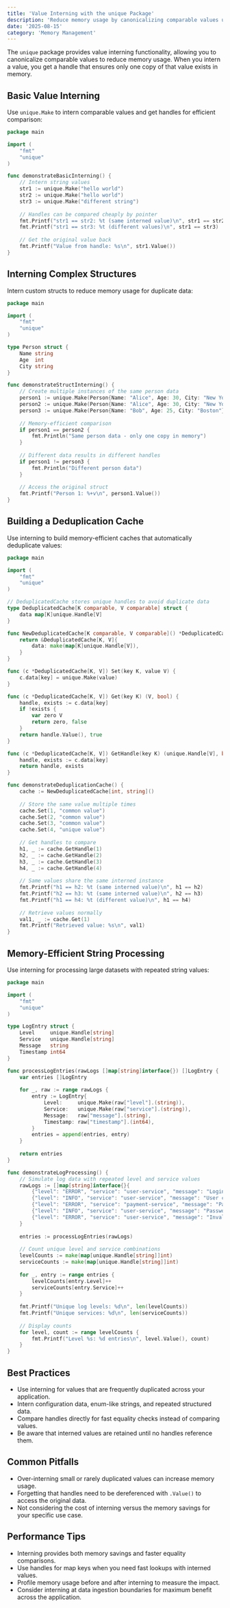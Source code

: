 ```yaml
---
title: 'Value Interning with the unique Package'
description: 'Reduce memory usage by canonicalizing comparable values using the unique package'
date: '2025-08-15'
category: 'Memory Management'
---
```


The `unique` package provides value interning functionality, allowing you to canonicalize comparable values to reduce memory usage. When you intern a value, you get a handle that ensures only one copy of that value exists in memory.

## Basic Value Interning

Use `unique.Make` to intern comparable values and get handles for efficient comparison:

```go
package main

import (
	"fmt"
	"unique"
)

func demonstrateBasicInterning() {
	// Intern string values
	str1 := unique.Make("hello world")
	str2 := unique.Make("hello world")
	str3 := unique.Make("different string")
	
	// Handles can be compared cheaply by pointer
	fmt.Printf("str1 == str2: %t (same interned value)\n", str1 == str2)
	fmt.Printf("str1 == str3: %t (different values)\n", str1 == str3)
	
	// Get the original value back
	fmt.Printf("Value from handle: %s\n", str1.Value())
}
```

## Interning Complex Structures

Intern custom structs to reduce memory usage for duplicate data:

```go
package main

import (
	"fmt"
	"unique"
)

type Person struct {
	Name string
	Age  int
	City string
}

func demonstrateStructInterning() {
	// Create multiple instances of the same person data
	person1 := unique.Make(Person{Name: "Alice", Age: 30, City: "New York"})
	person2 := unique.Make(Person{Name: "Alice", Age: 30, City: "New York"})
	person3 := unique.Make(Person{Name: "Bob", Age: 25, City: "Boston"})
	
	// Memory-efficient comparison
	if person1 == person2 {
		fmt.Println("Same person data - only one copy in memory")
	}
	
	// Different data results in different handles
	if person1 != person3 {
		fmt.Println("Different person data")
	}
	
	// Access the original struct
	fmt.Printf("Person 1: %+v\n", person1.Value())
}
```

## Building a Deduplication Cache

Use interning to build memory-efficient caches that automatically deduplicate values:

```go
package main

import (
	"fmt"
	"unique"
)

// DeduplicatedCache stores unique handles to avoid duplicate data
type DeduplicatedCache[K comparable, V comparable] struct {
	data map[K]unique.Handle[V]
}

func NewDeduplicatedCache[K comparable, V comparable]() *DeduplicatedCache[K, V] {
	return &DeduplicatedCache[K, V]{
		data: make(map[K]unique.Handle[V]),
	}
}

func (c *DeduplicatedCache[K, V]) Set(key K, value V) {
	c.data[key] = unique.Make(value)
}

func (c *DeduplicatedCache[K, V]) Get(key K) (V, bool) {
	handle, exists := c.data[key]
	if !exists {
		var zero V
		return zero, false
	}
	return handle.Value(), true
}

func (c *DeduplicatedCache[K, V]) GetHandle(key K) (unique.Handle[V], bool) {
	handle, exists := c.data[key]
	return handle, exists
}

func demonstrateDeduplicationCache() {
	cache := NewDeduplicatedCache[int, string]()
	
	// Store the same value multiple times
	cache.Set(1, "common value")
	cache.Set(2, "common value")
	cache.Set(3, "common value")
	cache.Set(4, "unique value")
	
	// Get handles to compare
	h1, _ := cache.GetHandle(1)
	h2, _ := cache.GetHandle(2)
	h3, _ := cache.GetHandle(3)
	h4, _ := cache.GetHandle(4)
	
	// Same values share the same interned instance
	fmt.Printf("h1 == h2: %t (same interned value)\n", h1 == h2)
	fmt.Printf("h2 == h3: %t (same interned value)\n", h2 == h3)
	fmt.Printf("h1 == h4: %t (different value)\n", h1 == h4)
	
	// Retrieve values normally
	val1, _ := cache.Get(1)
	fmt.Printf("Retrieved value: %s\n", val1)
}
```

## Memory-Efficient String Processing

Use interning for processing large datasets with repeated string values:

```go
package main

import (
	"fmt"
	"unique"
)

type LogEntry struct {
	Level     unique.Handle[string]
	Service   unique.Handle[string]
	Message   string
	Timestamp int64
}

func processLogEntries(rawLogs []map[string]interface{}) []LogEntry {
	var entries []LogEntry
	
	for _, raw := range rawLogs {
		entry := LogEntry{
			Level:     unique.Make(raw["level"].(string)),
			Service:   unique.Make(raw["service"].(string)),
			Message:   raw["message"].(string),
			Timestamp: raw["timestamp"].(int64),
		}
		entries = append(entries, entry)
	}
	
	return entries
}

func demonstrateLogProcessing() {
	// Simulate log data with repeated level and service values
	rawLogs := []map[string]interface{}{
		{"level": "ERROR", "service": "user-service", "message": "Login failed", "timestamp": int64(1640995200)},
		{"level": "INFO", "service": "user-service", "message": "User created", "timestamp": int64(1640995201)},
		{"level": "ERROR", "service": "payment-service", "message": "Payment failed", "timestamp": int64(1640995202)},
		{"level": "INFO", "service": "user-service", "message": "Password updated", "timestamp": int64(1640995203)},
		{"level": "ERROR", "service": "user-service", "message": "Invalid token", "timestamp": int64(1640995204)},
	}
	
	entries := processLogEntries(rawLogs)
	
	// Count unique level and service combinations
	levelCounts := make(map[unique.Handle[string]]int)
	serviceCounts := make(map[unique.Handle[string]]int)
	
	for _, entry := range entries {
		levelCounts[entry.Level]++
		serviceCounts[entry.Service]++
	}
	
	fmt.Printf("Unique log levels: %d\n", len(levelCounts))
	fmt.Printf("Unique services: %d\n", len(serviceCounts))
	
	// Display counts
	for level, count := range levelCounts {
		fmt.Printf("Level %s: %d entries\n", level.Value(), count)
	}
}
```

## Best Practices

- Use interning for values that are frequently duplicated across your application.
- Intern configuration data, enum-like strings, and repeated structured data.
- Compare handles directly for fast equality checks instead of comparing values.
- Be aware that interned values are retained until no handles reference them.

## Common Pitfalls

- Over-interning small or rarely duplicated values can increase memory usage.
- Forgetting that handles need to be dereferenced with `.Value()` to access the original data.
- Not considering the cost of interning versus the memory savings for your specific use case.

## Performance Tips

- Interning provides both memory savings and faster equality comparisons.
- Use handles for map keys when you need fast lookups with interned values.
- Profile memory usage before and after interning to measure the impact.
- Consider interning at data ingestion boundaries for maximum benefit across the application.
